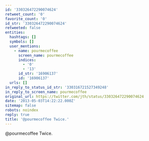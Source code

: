 ```yaml
---
id: '330326472290074624'
retweet_count: '0'
favorite_count: '0'
id_str: '330326472290074624'
retweeted: false
entities:
  hashtags: []
  symbols: []
  user_mentions:
    - name: pourmecoffee
      screen_name: pourmecoffee
      indices:
        - '0'
        - '13'
      id_str: '16906137'
      id: '16906137'
  urls: []
in_reply_to_status_id_str: '330316721527349248'
in_reply_to_screen_name: pourmecoffee
original_url: https://twitter.com/jth/status/330326472290074624
date: '2013-05-03T14:22:22.000Z'
sitemap: false
robots: noindex
reply: true
title: '@pourmecoffee Twice.'
---
```


@pourmecoffee Twice.